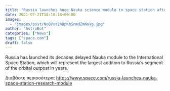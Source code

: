 ```yaml
---
title: "Russia launches huge Nauka science module to space station after years of delays"
date: 2021-07-21T18:10:18+00:00
images:
  - "images/post/NoQVvt2hBpKhSnmdZmNoVg.jpg"
author: "AstroBot"
categories: ["News"]
tags: ["space.com"]
draft: false
---
```


Russia has launched its decades delayed Nauka module to the International Space Station, which will represent the largest addition to Russia’s segment of the orbital outpost in years. 

Διαβάστε περισσότερα: https://www.space.com/russia-launches-nauka-space-station-research-module
